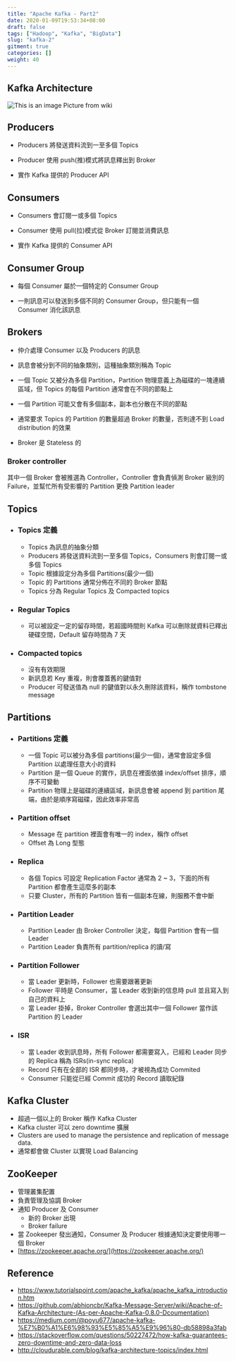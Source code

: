 ```yaml
---
title: "Apache Kafka - Part2"
date: 2020-01-09T19:53:34+08:00
draft: false
tags: ["Hadoop", "Kafka", "BigData"]
slug: "kafka-2"
gitment: true
categories: []
weight: 40
---
```


## Kafka Architecture

![This is an image](https://upload.wikimedia.org/wikipedia/commons/thumb/6/64/Overview_of_Apache_Kafka.svg/1920px-Overview_of_Apache_Kafka.svg.png)
Picture from wiki

## Producers

- Producers 將發送資料流到一至多個 Topics

- Producer 使用 push(推)模式將訊息釋出到 Broker

- 實作 Kafka 提供的 Producer API

## Consumers

- Consumers 會訂閱一或多個 Topics

- Consumer 使用 pull(拉)模式從 Broker 訂閱並消費訊息

- 實作 Kafka 提供的 Consumer API

## Consumer Group

- 每個 Consumer 屬於一個特定的 Consumer Group

- 一則訊息可以發送到多個不同的 Consumer Group，但只能有一個 Consumer 消化該訊息

## Brokers

- 仲介處理 Consumer 以及 Producers 的訊息

- 訊息會被分到不同的抽象類別，這種抽象類別稱為 Topic

- 一個 Topic 又被分為多個 Partition，Partition 物理意義上為磁碟的一塊連續區域，但 Topics 的每個 Partition 通常會在不同的節點上

- 一個 Partition 可能又會有多個副本，副本也分散在不同的節點

- 通常要求 Topics 的 Partition 的數量超過 Broker 的數量，否則達不到 Load distribution 的效果

- Broker 是 Stateless 的

### Broker controller

其中一個 Broker 會被推選為 Controller，Controller 會負責偵測 Broker 級別的 Failure，並幫忙所有受影響的 Partition 更換 Partition leader

## Topics

- ### Topics 定義

  - Topics 為訊息的抽象分類
  - Producers 將發送資料流到一至多個 Topics，Consumers 則會訂閱一或多個 Topics
  - Topic 根據設定分為多個 Partitions(最少一個)
  - Topic 的 Partitions 通常分佈在不同的 Broker 節點
  - Topics 分為 Regular Topics 及 Compacted topics

- ### Regular Topics

  - 可以被設定一定的留存時間，若超國時間則 Kafka 可以刪除就資料已釋出硬碟空間，Default 留存時間為 7 天

- ### Compacted topics

  - 沒有有效期限
  - 新訊息若 Key 重複，則會覆蓋舊的鍵值對
  - Producer 可發送值為 null 的鍵值對以永久刪除該資料，稱作 tombstone message

## Partitions

- ### Partitions 定義

  - 一個 Topic 可以被分為多個 partitions(最少一個)，通常會設定多個 Partition 以處理任意大小的資料
  - Partition 是一個 Queue 的實作，訊息在裡面依據 index/offset 排序，順序不可變動
  - Partition 物理上是磁碟的連續區域，新訊息會被 append 到 partition 尾端，由於是順序寫磁碟，因此效率非常高

- ### Partition offset

  - Message 在 partition 裡面會有唯一的 index，稱作 offset
  - Offset 為 Long 型態

- ### Replica

  - 各個 Topics 可設定 Replication Factor 通常為 2 ~ 3，下面的所有 Partition 都會產生這麼多的副本
  - 只要 Cluster，所有的 Partition 皆有一個副本在線，則服務不會中斷

- ### Partition Leader

  - Partition Leader 由 Broker Controller 決定，每個 Partition 會有一個 Leader
  - Partition Leader 負責所有 partition/replica 的讀/寫

- ### Partition Follower

  - 當 Leader 更新時，Follower 也需要跟著更新
  - Follower 平時是 Consumer，當 Leader 收到新的信息時 pull 並且寫入到自己的資料上
  - 當 Leader 掛掉，Broker Controller 會選出其中一個 Follower 當作該 Partition 的 Leader

- ### ISR

  - 當 Leader 收到訊息時，所有 Follower 都需要寫入，已經和 Leader 同步的 Replica 稱為 ISRs(in-sync replica)
  - Record 只有在全部的 ISR 都同步時，才被視為成功 Commited
  - Consumer 只能從已經 Commit 成功的 Record 讀取紀錄

## Kafka Cluster

- 超過一個以上的 Broker 稱作 Kafka Cluster
- Kafka cluster 可以 zero downtime 擴展
- Clusters are used to manage the persistence and replication of message data.
- 通常都會做 Cluster 以實現 Load Balancing

## ZooKeeper

- 管理叢集配置
- 負責管理及協調 Broker
- 通知 Producer 及 Consumer
  - 新的 Broker 出現
  - Broker failure
- 當 Zookeeper 發出通知，Consumer 及 Producer 根據通知決定要使用哪一個 Broker
- [https://zookeeper.apache.org/](https://zookeeper.apache.org/)

## Reference

- <https://www.tutorialspoint.com/apache_kafka/apache_kafka_introduction.htm>
- <https://github.com/abhioncbr/Kafka-Message-Server/wiki/Apache-of-Kafka-Architecture-(As-per-Apache-Kafka-0.8.0-Dcoumentation)>
- <https://medium.com/@poyu677/apache-kafka-%E7%B0%A1%E6%98%93%E5%85%A5%E9%96%80-db58898a3fab>
- <https://stackoverflow.com/questions/50227472/how-kafka-guarantees-zero-downtime-and-zero-data-loss>
- <http://cloudurable.com/blog/kafka-architecture-topics/index.html>
